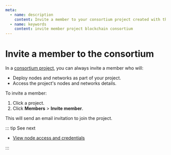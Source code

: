 ```yaml
---
meta:
  - name: description
    content: Invite a member to your consortium project created with the Chainstack managed blockchain services.
  - name: keywords
    content: invite member project blockchain consortium
---
```


# Invite a member to the consortium

In a [consortium project](/glossary/consortium-project), you can always invite a member who will:

* Deploy nodes and networks as part of your project.
* Access the project's nodes and networks details.

To invite a member:

1. Click a project.
1. Click **Members** > **Invite member**.

This will send an email invitation to join the project.

::: tip See next

* [View node access and credentials](/quickstart/view-node-access-and-credentials)

:::
